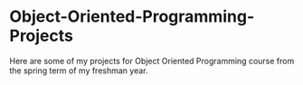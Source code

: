 # Object-Oriented-Programming-Projects
Here are some of my projects for Object Oriented Programming course from the spring term of my freshman year.
